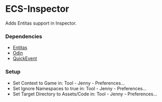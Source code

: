 # ECS-Inspector
Adds Entitas support in Inspector.

### Dependencies
* [Entitas](https://assetstore.unity.com/packages/templates/systems/entitas-87638)
* [Odin](https://assetstore.unity.com/packages/tools/utilities/odin-inspector-and-serializer-89041)
* [QuickEvent](https://assetstore.unity.com/packages/tools/visual-scripting/quickevent-persistent-callback-system-53869)

### Setup
* Set Context to Game in: Tool - Jenny - Preferences...
* Set Ignore Namespaces to true in: Tool - Jenny - Preferences...
* Set Target Directory to Assets/Code in: Tool - Jenny - Preferences...
